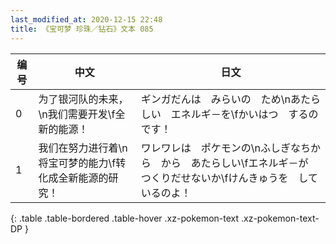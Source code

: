 ```yaml
---
last_modified_at: 2020-12-15 22:48
title: 《宝可梦 珍珠／钻石》文本 085
---
```

| 编号 | 中文 | 日文 |
| ---- | ---- | ---- |
| 0 | 为了银河队的未来，\n我们需要开发\f全新的能源！ | ギンガだんは　みらいの　ため\nあたらしい　エネルギ－を\fかいはつ　するのです！ |
| 1 | 我们在努力进行着\n将宝可梦的能力\f转化成全新能源的研究！ | ワレワレは　ポケモンの\nふしぎなちから　から　あたらしい\fエネルギ－が　つくりだせないか\fけんきゅうを　しているのよ！ |
{: .table .table-bordered .table-hover .xz-pokemon-text .xz-pokemon-text-DP }